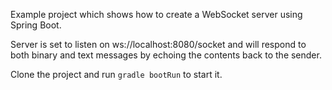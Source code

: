Example project which shows how to create a WebSocket server using Spring Boot.

Server is set to listen on ws://localhost:8080/socket and will respond to both binary and text messages by echoing the contents back to the sender.

Clone the project and run `gradle bootRun` to start it.
